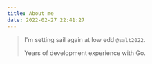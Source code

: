 ```yaml
---
title: About me
date: 2022-02-27 22:41:27
---
```


> I'm setting sail again at low edd `@salt2022`.
>
> Years of development experience with Go.

